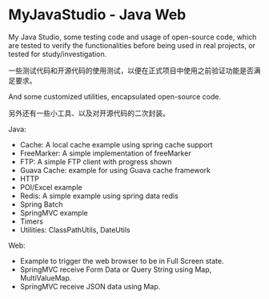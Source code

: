 # MyJavaStudio - Java Web
My Java Studio, some testing code and usage of open-source code, which are tested to verify the functionalities before being used in real projects, or tested for study/investigation.

一些测试代码和开源代码的使用测试，以便在正式项目中使用之前验证功能是否满足要求。

And some customized utilities, encapsulated open-source code. 

另外还有一些小工具、以及对开源代码的二次封装。

Java:
- Cache: A local cache example using spring cache support
- FreeMarker: A simple implementation of freeMarker
- FTP: A simple FTP client with progress shown
- Guava Cache: example for using Guava cache framework
- HTTP
- POI/Excel example
- Redis: A simple example using spring data redis
- Spring Batch
- SpringMVC example
- Timers
- Utilities: ClassPathUtils, DateUtils

Web:
- Example to trigger the web browser to be in Full Screen state.
- SpringMVC receive Form Data or Query String using Map, MultiValueMap.
- SpringMVC receive JSON data using Map.
